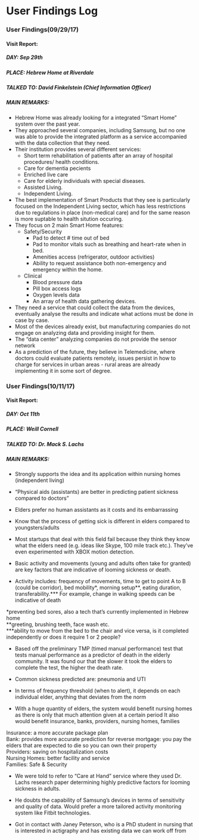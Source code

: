 # User Findings Log

### User Findings(09/29/17)
#### Visit Report:
##### DAY: Sep 29th
##### PLACE: Hebrew Home at Riverdale
##### TALKED TO: David Finkelstein (Chief Information Officer)
##### MAIN REMARKS:
- Hebrew Home was already looking for a integrated “Smart Home” system over the past year.
- They approached several companies, including Samsung, but no one was able to provide the integrated platform as a service accompanied with the data collection that they need.
- Their institution provides several different services:
  - Short term rehabilitation of patients after an array of hospital procedures/ health conditions.
  - Care for dementia pecients
  - Enriched live care
  - Care for elderly individuals with special diseases.
  - Assisted Living.
  - Independent Living.
- The best implementation of Smart Products that they see is particularly focused on the Independent Living sector, which has less restrictions due to regulations in place (non-medical care) and for the same reason is more suptable to health sitution occuring.
- They focus on 2 main Smart Home features:
  - Safety/Security
    - Pad to detect # time out of bed
    - Pad to monitor vitals such as breathing and heart-rate when in bed.
    - Amenities access (refrigerator, outdoor activities)
    - Ability to request assistance both non-emergency and emergency within the home.
  - Clinical
    - Blood pressure data
    - Pill box access logs
    - Oxygen levels data
    - An array of health data gathering devices.
- They need a service that could collect the data from the devices, eventually analyse the results and indicate what actions must be done in case by case.
- Most of the devices already exist, but manufacturing companies do not engage on analyzing data and providing insight for them.
- The “data center” analyzing companies do not provide the sensor network
- As a prediction of the future, they believe in Telemedicine, where doctors could evaluate patients remotely, issues persist in how to charge for services in urban areas - rural areas are already implementing it in some sort of degree.

### User Findings(10/11/17)
#### Visit Report:
##### DAY: Oct 11th
##### PLACE: Weill Cornell
##### TALKED TO: Dr. Mack S. Lachs
##### MAIN REMARKS:
 
- Strongly supports the idea and its application within nursing homes (independent living)

- “Physical aids (assistants) are better in predicting patient sickness compared to doctors”

- Elders prefer no human assistants as it costs and its embarrassing

- Know that the process of getting sick is different in elders compared to youngsters/adults

- Most startups that deal with this field fail because they think they know what the elders need (e.g. ideas like Skype, 100 mile track etc.). They’ve even experimented with XBOX motion detection.

- Basic activity and movements (young and adults often take for granted) are key factors that are indicative of looming sickness or death.
- Activity includes: frequency of movements, time to get to point A to B (could be corridor), bed mobility*, morning setup**, eating duration, transferability.*** For example, change in walking speeds can be indicative of death

*preventing bed sores, also a tech that’s currently implemented in Hebrew home   
**greeting, brushing teeth, face wash etc.  
***ability to move from the bed to the chair and vice versa, is it completed independently or does it require 1 or 2 people?

- Based off the preliminary TMP (timed manual performance) test that tests manual performance as a predictor of death in the elderly community. It was found our that the slower it took the elders to complete the test, the higher the death rate.

- Common sickness predicted are: pneumonia and UTI

- In terms of frequency threshold (when to alert), it depends on each individual elder, anything that deviates from the norm

- With a huge quantity of elders, the system would benefit nursing homes as there is only that much attention given at a certain period
It also would benefit insurance, banks, providers, nursing homes, families

Insurance: a more accurate package plan  
Bank: provides more accurate prediction for reverse mortgage: you pay the elders that are expected to die so you can own their property  
Providers: saving on hospitalization costs  
Nursing Homes: better facility and service  
Families: Safe & Security  

- We were told to refer to “Care at Hand” service where they used Dr. Lachs research paper determining highly predictive factors for looming sickness in adults.

- He doubts the capability of Samsung’s devices in terms of sensitivity and quality of data. Would prefer a more tailored activity monitoring system like Fitbit technologies.

- Got in contact with Janey Peterson, who is a PhD student in nursing that is interested in actigraphy and has existing data we can work off from


